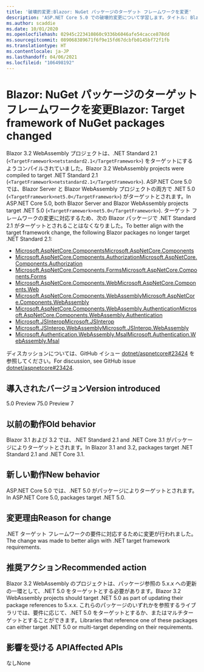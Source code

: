 ```yaml
---
title: '破壊的変更:Blazor: NuGet パッケージのターゲット フレームワークを変更'
description: 'ASP.NET Core 5.0 での破壊的変更について学習します。タイトル: Blazor:NuGet パッケージのターゲット フレームワークを変更'
ms.author: scaddie
ms.date: 10/01/2020
ms.openlocfilehash: 02945c223410860c9336b6046afe54cacce878dd
ms.sourcegitcommit: 089068389671f6f9e15fd67dcbfb0145bf72f1fb
ms.translationtype: HT
ms.contentlocale: ja-JP
ms.lasthandoff: 04/06/2021
ms.locfileid: "106498192"
---
```

# <a name="blazor-target-framework-of-nuget-packages-changed"></a><span data-ttu-id="09598-103">Blazor: NuGet パッケージのターゲット フレームワークを変更</span><span class="sxs-lookup"><span data-stu-id="09598-103">Blazor: Target framework of NuGet packages changed</span></span>

<span data-ttu-id="09598-104">Blazor 3.2 WebAssembly プロジェクトは、.NET Standard 2.1 (`<TargetFramework>netstandard2.1</TargetFramework>`) をターゲットにするようコンパイルされていました。</span><span class="sxs-lookup"><span data-stu-id="09598-104">Blazor 3.2 WebAssembly projects were compiled to target .NET Standard 2.1 (`<TargetFramework>netstandard2.1</TargetFramework>`).</span></span> <span data-ttu-id="09598-105">ASP.NET Core 5.0 では、Blazor Server と Blazor WebAssembly プロジェクトの両方で .NET 5.0 (`<TargetFramework>net5.0</TargetFramework>`) がターゲットとされます。</span><span class="sxs-lookup"><span data-stu-id="09598-105">In ASP.NET Core 5.0, both Blazor Server and Blazor WebAssembly projects target .NET 5.0 (`<TargetFramework>net5.0</TargetFramework>`).</span></span> <span data-ttu-id="09598-106">ターゲット フレームワークの変更に対応するため、次の Blazor パッケージで .NET Standard 2.1 がターゲットとされることはなくなりました。</span><span class="sxs-lookup"><span data-stu-id="09598-106">To better align with the target framework change, the following Blazor packages no longer target .NET Standard 2.1:</span></span>

* [<span data-ttu-id="09598-107">Microsoft.AspNetCore.Components</span><span class="sxs-lookup"><span data-stu-id="09598-107">Microsoft.AspNetCore.Components</span></span>](https://www.nuget.org/packages/Microsoft.AspNetCore.Components)
* [<span data-ttu-id="09598-108">Microsoft.AspNetCore.Components.Authorization</span><span class="sxs-lookup"><span data-stu-id="09598-108">Microsoft.AspNetCore.Components.Authorization</span></span>](https://www.nuget.org/packages/Microsoft.AspNetCore.Components.Authorization)
* [<span data-ttu-id="09598-109">Microsoft.AspNetCore.Components.Forms</span><span class="sxs-lookup"><span data-stu-id="09598-109">Microsoft.AspNetCore.Components.Forms</span></span>](https://www.nuget.org/packages/Microsoft.AspNetCore.Components.Forms)
* [<span data-ttu-id="09598-110">Microsoft.AspNetCore.Components.Web</span><span class="sxs-lookup"><span data-stu-id="09598-110">Microsoft.AspNetCore.Components.Web</span></span>](https://www.nuget.org/packages/Microsoft.AspNetCore.Components.Web)
* [<span data-ttu-id="09598-111">Microsoft.AspNetCore.Components.WebAssembly</span><span class="sxs-lookup"><span data-stu-id="09598-111">Microsoft.AspNetCore.Components.WebAssembly</span></span>](https://www.nuget.org/packages/Microsoft.AspNetCore.Components.WebAssembly)
* [<span data-ttu-id="09598-112">Microsoft.AspNetCore.Components.WebAssembly.Authentication</span><span class="sxs-lookup"><span data-stu-id="09598-112">Microsoft.AspNetCore.Components.WebAssembly.Authentication</span></span>](https://www.nuget.org/packages/Microsoft.AspNetCore.Components.WebAssembly.Authentication)
* [<span data-ttu-id="09598-113">Microsoft.JSInterop</span><span class="sxs-lookup"><span data-stu-id="09598-113">Microsoft.JSInterop</span></span>](https://www.nuget.org/packages/Microsoft.JSInterop)
* [<span data-ttu-id="09598-114">Microsoft.JSInterop.WebAssembly</span><span class="sxs-lookup"><span data-stu-id="09598-114">Microsoft.JSInterop.WebAssembly</span></span>](https://www.nuget.org/packages/Microsoft.JSInterop.WebAssembly)
* [<span data-ttu-id="09598-115">Microsoft.Authentication.WebAssembly.Msal</span><span class="sxs-lookup"><span data-stu-id="09598-115">Microsoft.Authentication.WebAssembly.Msal</span></span>](https://www.nuget.org/packages/Microsoft.Authentication.WebAssembly.Msal)

<span data-ttu-id="09598-116">ディスカッションについては、GitHub イシュー [dotnet/aspnetcore#23424](https://github.com/dotnet/aspnetcore/issues/23424) を参照してください。</span><span class="sxs-lookup"><span data-stu-id="09598-116">For discussion, see GitHub issue [dotnet/aspnetcore#23424](https://github.com/dotnet/aspnetcore/issues/23424).</span></span>

## <a name="version-introduced"></a><span data-ttu-id="09598-117">導入されたバージョン</span><span class="sxs-lookup"><span data-stu-id="09598-117">Version introduced</span></span>

<span data-ttu-id="09598-118">5.0 Preview 7</span><span class="sxs-lookup"><span data-stu-id="09598-118">5.0 Preview 7</span></span>

## <a name="old-behavior"></a><span data-ttu-id="09598-119">以前の動作</span><span class="sxs-lookup"><span data-stu-id="09598-119">Old behavior</span></span>

<span data-ttu-id="09598-120">Blazor 3.1 および 3.2 では、.NET Standard 2.1 and .NET Core 3.1 がパッケージによりターゲットとされます。</span><span class="sxs-lookup"><span data-stu-id="09598-120">In Blazor 3.1 and 3.2, packages target .NET Standard 2.1 and .NET Core 3.1.</span></span>

## <a name="new-behavior"></a><span data-ttu-id="09598-121">新しい動作</span><span class="sxs-lookup"><span data-stu-id="09598-121">New behavior</span></span>

<span data-ttu-id="09598-122">ASP.NET Core 5.0 では、.NET 5.0 がパッケージによりターゲットとされます。</span><span class="sxs-lookup"><span data-stu-id="09598-122">In ASP.NET Core 5.0, packages target .NET 5.0.</span></span>

## <a name="reason-for-change"></a><span data-ttu-id="09598-123">変更理由</span><span class="sxs-lookup"><span data-stu-id="09598-123">Reason for change</span></span>

<span data-ttu-id="09598-124">.NET ターゲット フレームワークの要件に対応するために変更が行われました。</span><span class="sxs-lookup"><span data-stu-id="09598-124">The change was made to better align with .NET target framework requirements.</span></span>

## <a name="recommended-action"></a><span data-ttu-id="09598-125">推奨アクション</span><span class="sxs-lookup"><span data-stu-id="09598-125">Recommended action</span></span>

<span data-ttu-id="09598-126">Blazor 3.2 WebAssembly のプロジェクトは、パッケージ参照の 5.x.x への更新の一環として、.NET 5.0 をターゲットとする必要があります。</span><span class="sxs-lookup"><span data-stu-id="09598-126">Blazor 3.2 WebAssembly projects should target .NET 5.0 as part of updating their package references to 5.x.x.</span></span> <span data-ttu-id="09598-127">これらのパッケージのいずれかを参照するライブラリでは、要件に応じて、.NET 5.0 をターゲットとするか、またはマルチターゲットとすることができます。</span><span class="sxs-lookup"><span data-stu-id="09598-127">Libraries that reference one of these packages can either target .NET 5.0 or multi-target depending on their requirements.</span></span>

## <a name="affected-apis"></a><span data-ttu-id="09598-128">影響を受ける API</span><span class="sxs-lookup"><span data-stu-id="09598-128">Affected APIs</span></span>

<span data-ttu-id="09598-129">なし</span><span class="sxs-lookup"><span data-stu-id="09598-129">None</span></span>

<!--

### Category

ASP.NET Core

### Affected APIs

Not detectable via API analysis

-->

